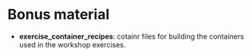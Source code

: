 # Bonus material

- **exercise_container_recipes**: cotainr files for building the containers used in the workshop exercises.
